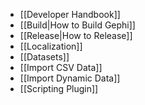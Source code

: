* [[Developer Handbook]]
* [[Build|How to Build Gephi]]
* [[Release|How to Release]]
* [[Localization]]
* [[Datasets]]
* [[Import CSV Data]]
* [[Import Dynamic Data]]
* [[Scripting Plugin]]